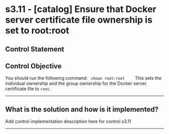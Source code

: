 # s3.11 - \[catalog\] Ensure that Docker server certificate file ownership is set to root:root

## Control Statement

## Control Objective

You should run the following command:  ```  chown root:root     ```  This sets the individual ownership and the group ownership for the Docker server certificate file to `root`.

______________________________________________________________________

## What is the solution and how is it implemented?

Add control implementation description here for control s3.11

______________________________________________________________________

